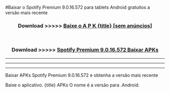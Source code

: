 #Baixar o Spotify Premium 9.0.16.572  para tablets Android gratuitos a versão mais recente


<div align="center">
<h3>Download >>>>> <a href="https://pt-web.web.app/?pt= {title}">Baixe o A P K {title} [sem anúncios]</a></h3><br>

<h3>Download >>>>> <a href="https://pt-web.web.app/?pt= {title}">Spotify Premium 9.0.16.572 Baixar APKs</a></h3>
</div>

----------------------------------------------------------

----------------------------------------------------------

----------------------------------------------------------

Baixar APKs Spotify Premium 9.0.16.572 e obtenha a versão mais recente

Baixe o aplicativo. {title} APKs O nome é a versão para .Android.


